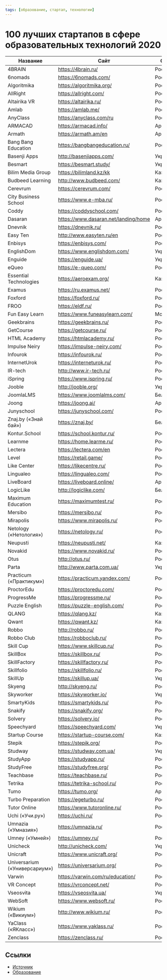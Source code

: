 ```yaml
---
tags: [образование, стартап, технологии]
---
```

# 100 лучших стартапов в сфере образовательных технологий 2020

| Название                      | Сайт                                   | Страна     |
| ----------------------------- | -------------------------------------- | ---------- |
| 4BRAIN                        | <https://4brain.ru/>                   | Россия     |
| 6nomads                       | <https://6nomads.com/>                 | Россия     |
| Algoritmika                   | <https://algoritmika.org/>             | Россия     |
| AllRight                      | <https://allright.com/>                | Россия     |
| Altairika VR                  | <https://altairika.ru/>                | Россия     |
| Amlab                         | <https://amlab.me/>                    | Россия     |
| AnyClass                      | <https://anyclass.com/ru>              | Россия     |
| ARMACAD                       | <https://armacad.info/>                | Армения    |
| Armath                        | <https://armath.am/en>                 | Армения    |
| Bang Bang Education           | <https://bangbangeducation.ru/>        | Россия     |
| Basenji Apps                  | <http://basenjiapps.com/>              | Украина    |
| Besmart                       | <https://besmart.study/>               | Украина    |
| Bilim Media Group             | <https://bilimland.kz/kk>              | Казахстан  |
| Budbeed Learning              | <http://www.budbeed.com/>              | Казахстан  |
| Cerevrum                      | <https://cerevrum.com/>                | Россия     |
| City Business School          | <https://www.e-mba.ru/>                | Россия     |
| Coddy                         | <https://coddyschool.com/>             | Россия     |
| Dasaran                       | <https://www.dasaran.net/landing/home> | Армения    |
| Dnevnik                       | <https://dnevnik.ru/>                  | Россия     |
| Easy Ten                      | <http://www.easyten.ru/en>             | Россия     |
| Enbisys                       | <https://enbisys.com/>                 | Россия     |
| EnglishDom                    | <https://www.englishdom.com/>          | Украина    |
| Enguide                       | <https://enguide.ua/>                  | Украина    |
| eQueo                         | <https://e-queo.com/>                  | Россия     |
| Essential Technologies        | <https://aeroexam.org/>                | Казахстан  |
| Examus                        | <https://ru.examus.net/>               | Россия     |
| Foxford                       | <https://foxford.ru/>                  | Россия     |
| FROO                          | <https://eldf.ru/>                     | Россия     |
| Fun Easy Learn                | <https://www.funeasylearn.com/>        | Молдавия   |
| Geekbrains                    | <https://geekbrains.ru/>               | Россия     |
| GetCourse                     | <https://getcourse.ru/>                | Россия     |
| HTML Academy                  | <https://htmlacademy.ru/>              | Россия     |
| Impulse Neiry                 | <https://impulse-neiry.com/>           | Россия     |
| Infourok                      | <https://infourok.ru/>                 | Россия     |
| InternetUrok                  | <https://interneturok.ru/>             | Россия     |
| IR-tech                       | <http://www.ir-tech.ru/>               | Россия     |
| iSpring                       | <https://www.ispring.ru/>              | Россия     |
| Jooble                        | <http://jooble.org/>                   | Украина    |
| JoomlaLMS                     | <https://www.joomlalms.com/>           | Белоруссия |
| Joong                         | <https://joong.ai/>                    | Армения    |
| Junyschool                    | <https://junyschool.com/>              | Россия     |
| Znaj.by («Знай бай»)          | <https://znaj.by/>                     | Белоруссия |
| Kontur.School                 | <https://school.kontur.ru/>            | Россия     |
| Learnme                       | <https://home.learme.ru/>              | Россия     |
| Lectera                       | <https://lectera.com/en>               | Россия     |
| Level                         | <https://retail.game/>                 | Россия     |
| Like Center                   | <https://likecentre.ru/>               | Россия     |
| Lingualeo                     | <https://lingualeo.com/>               | Россия     |
| LiveBoard                     | <https://liveboard.online/>            | Армения    |
| LogicLike                     | <http://logiclike.com/>                | Белоруссия |
| Maximum Education             | <https://maximumtest.ru/>              | Россия     |
| Mersibo                       | <https://mersibo.ru/>                  | Россия     |
| Mirapolis                     | <https://www.mirapolis.ru/>            | Россия     |
| Netology («Нетология»)        | <https://netology.ru/>                 | Россия     |
| Neupusti                      | <https://neupusti.net/>                | Казахстан  |
| Novakid                       | <https://www.novakid.ru/>              | Россия     |
| Otus                          | <http://otus.ru/>                      | Россия     |
| Parta                         | <http://www.parta.com.ua/>             | Украина    |
| Practicum («Практикум»)       | <https://practicum.yandex.com/>        | Россия     |
| ProctorEdu                    | <https://proctoredu.com/>              | Россия     |
| ProgressMe                    | <https://progressme.ru/>               | Россия     |
| Puzzle English                | <https://puzzle-english.com/>          | Россия     |
| QLANG                         | <https://qlang.kz/>                    | Казахстан  |
| Qwant                         | <https://qwant.kz/>                    | Казахстан  |
| Robbo                         | <http://robbo.ru/>                     | Россия     |
| Robbo Club                    | <https://robboclub.ru/>                | Россия     |
| Skill Cup                     | <https://www.skillcup.ru/>             | Россия     |
| SkillBox                      | <https://skillbox.ru/>                 | Россия     |
| SkillFactory                  | <https://skillfactory.ru/>             | Россия     |
| Skillfolio                    | <https://skillfolio.ru/>               | Россия     |
| SkillUp                       | <https://skillup.ua/>                  | Украина    |
| Skyeng                        | <http://skyeng.ru/>                    | Россия     |
| Skyworker                     | <https://skyworker.io/>                | Украина    |
| SmartyKids                    | <https://smartykids.ru/>               | Россия     |
| Snakify                       | <https://snakify.org/>                 | Россия     |
| Solvery                       | <https://solvery.io/>                  | Россия     |
| Speechyard                    | <https://speechyard.com/>              | Украина    |
| Startup Course                | <https://startup-course.com/>          | Казахстан  |
| Stepik                        | <https://stepik.org/>                  | Россия     |
| Studway                       | <https://studway.com.ua/>              | Украина    |
| StudyApp                      | <https://studyapp.ru/>                 | Россия     |
| StudyFree                     | <https://studyfree.org/>               | Россия     |
| Teachbase                     | <https://teachbase.ru/>                | Россия     |
| Tetrika                       | <https://tetrika-school.ru/>           | Россия     |
| Tumo                          | <https://tumo.org/>                    | Армения    |
| Turbo Preparation             | <https://egeturbo.ru/>                 | Россия     |
| Tutor Online                  | <https://www.tutoronline.ru/>          | Россия     |
| Uchi («Учи.ру»)               | <https://uchi.ru/>                     | Россия     |
| Umnazia («Умназия»)           | <https://umnazia.ru/>                  | Россия     |
| Umney («Умней»)               | <https://umney.ru/>                    | Россия     |
| Unicheck                      | <http://unicheck.com/>                 | Украина    |
| Unicraft                      | <https://www.unicraft.org/>            | Россия     |
| Universarium («Универсариум») | <https://universarium.org/>            | Россия     |
| Varwin                        | <https://varwin.com/ru/education/>     | Россия     |
| VR Concept                    | <https://vrconcept.net/>               | Россия     |
| Vseosvita                     | <https://vseosvita.ua/>                | Украина    |
| WebSoft                       | <https://www.websoft.ru/>              | Россия     |
| Wikium («Викиум»)             | <http://www.wikium.ru/>                | Россия     |
| YaClass («ЯКласс»)            | <https://www.yaklass.ru/>              | Россия     |
| Zenclass                      | <https://zenclass.ru/>                 | Россия     |

## Ссылки

* [Источник](https://rb.ru/news/100-best-startups/)
* [Образование](Образование.md)
